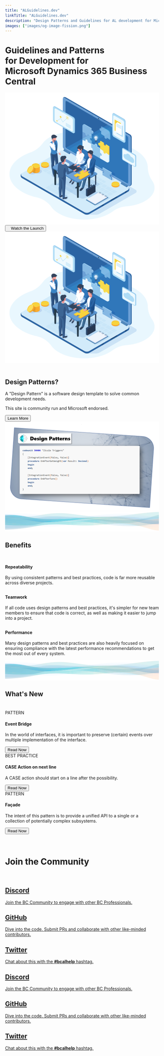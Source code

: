 ```yaml
---
title: "ALGuidelines.dev"
linkTitle: "ALGuidelines.dev"
description: "Design Patterns and Guidelines for AL development for Microsoft Dynamics 365 Business Central"
images: ["images/og-image-fission.png"]
---
```


<div class="hero">
  <div class="container">
    <div class="row justify-content-center align-items-center">
      <div class="col-xl-7 col-lg-6 col-md-6 hero-section-mobile">
        <h1 class="hero-title">
          Guidelines and Patterns<br />
          for Development for<br />
          Microsoft Dynamics 365 Business Central
        </h1>
        <img
          class="img-fluid hero-banner show-mobile-big"
          src="/images/brainstorming-team-meeting_38894532.png"
          alt-text="Teamwork Graphic"
        />
        <br />
        <a href="https://www.youtube.com/watch?v=CWpaD9RUa6U"
          ><button class="hero-big">
            <i class="fab fa-youtube"></i>&nbsp;&nbsp; Watch the Launch
          </button></a
        >
      </div>

  <div class="col-xl-5 col-lg-6 col-md-6 show-desktop-big">
        <img
          class="img-fluid hero-banner"
          src="/images/brainstorming-team-meeting_38894532.png"
          alt-text="Teamwork Graphic"
        />
      </div>
    </div>
  </div>
</div>

<div class="body-container">
  <div class="container">
    <br />
    <div class="row">
      <div class="col-lg-5">
        <h2 class="section-title">Design Patterns?</h2>
        <p class="section-text-bold">
          A "Design Pattern" is a software design template to solve common development needs.
        </p>
        <p class="section-text">
          This site is community run and Microsoft endorsed.
        </p>
        <a href="/docs"
          ><button class="hero-mid">Learn More</button></a
        >
      </div>

  <div class="col-lg-7">
        <img
          class="img-fluid show-mobile-margin"
          src="/images/body-img-1.png"
          alt-text="Design Patterns Banner"
        />
      </div>
    </div>
  </div>
</div>

<div class="wide-image show-desktop">
  <img src="/images/wave.webp" class="big-waves" />
</div>

<div class="body-container push-up">
  <div class="container">
    <div class="row">
      <div class="col-lg-12 center-text" style="margin-bottom: 50px">
        <h2 class="section-title">Benefits</h2>
      </div>

  <div class="col-lg-4">
        <div class="card-shadow">
          <h2 class="section-text-bold"><i class="fas fa-retweet"></i></h2>
          <h4 class="section-text-bold">Repeatability</h4>
          <p class="section-text">
            By using consistent patterns and best practices, code is far more reusable across diverse projects.
          </p>
        </div>
      </div>
      <div class="col-lg-4">
        <div class="card-shadow">
          <h2><i class="fas fa-people-carry"></i></h2>
          <h4 class="section-text-bold">Teamwork</h4>
          <p class="section-text">
            If all code uses design patterns and best practices, it's simpler for new team members to ensure
            that code is correct, as well as making it easier to jump into a project.
          </p>
        </div>
      </div>
      <div class="col-lg-4">
        <div class="card-shadow">
          <h2><i class="fas fa-rocket"></i></h2>
          <h4 class="section-text-bold">Performance</h4>
          <p class="section-text">
            Many design patterns and best practices are also heavily focused on ensuring compliance with
            the latest performance recommendations to get the most out of every system.
          </p>
        </div>
      </div>
    </div>
  </div>
 
</div>

<div class="wide-image show-desktop">
  <img src="/images/wave.webp" class="big-waves" />
</div>

<div class="body-container whats-new">
  <div class="container">
    <div class="row">
      <div class="col-lg-12 center-text" style="margin-bottom: 40px">
        <h2 class="section-title">What's New</h2>
      </div>
      <div class="col-lg-4">
        <div class="card-shadow">
          <span class="card-badge">PATTERN</span>
          <h4 class="section-text-bold mt-4">
            Event Bridge
          </h4>
          <div class="card-shadow-content">
            <p class="section-text">
              In the world of interfaces, it is important to preserve (certain) events over multiple implementation of the interface.
            </p>
            <a href="/docs/patterns/event-bridge-pattern/">
              <button class="hero-mid align-self-end">Read Now</button>
            </a>
          </div>
        </div>
      </div>

  <div class="col-lg-4">
        <div class="card-shadow">
          <span class="card-badge">BEST PRACTICE</span>
          <h4 class="section-text-bold mt-4">
            CASE Action on next line
          </h4>
          <div class="card-shadow-content">
            <p class="section-text">
              A CASE action should start on a line after the possibility.
            </p>
            <a href="/docs/bestpractices/case-actions/"
              ><button class="hero-mid-2 align-self-end">Read Now</button></a
            >
          </div>
        </div>
      </div>

  <div class="col-lg-4">
        <div class="card-shadow">
          <span class="card-badge">PATTERN</span>
          <h4 class="section-text-bold mt-4">
            Façade
          </h4>
          <div class="card-shadow-content">
            <p class="section-text">
             The intent of this pattern is to provide a unified API to a single or a collection of potentially complex subsystems.
            </p>
            <a
              href="/docs/patterns/facade-pattern/"
              ><button class="hero-mid-2 align-self-end">Read Now</button></a
            >
          </div>
        </div>
      </div>
    </div>
  </div>
</div>

<div class="body-container">
  <div class="container">
    <div class="row">
      <div class="col-lg-4">
        <br />
        <br />
        <h1 class="section-title">Join the Community</h1>
        <br />

  <div class="show-mobile">
          <div class="community-cards">
            <a href="https://discord.gg/4wbfNv3"
              ><div class="card-shadow">
                <div class="card-header-custom">
                  <h2 style="padding-right: 0.8rem;"><i class="fab fa-discord"></i></h2>
                  <h2 class="section-text-bold">Discord</h2>
                </div>
                <p class="section-text">
                  Join the BC Community to engage with other BC Professionals.
                </p>
              </div></a
            >

  <a href="https://github.com/microsoft/alguidelines"
              ><div class="card-shadow">
                <div class="card-header-custom">
                  <h2 style="padding-right: 0.8rem;"><i class="fab fa-github"></i></h2>
                  <h2 class="section-text-bold">GitHub</h2>
                </div>
                <p class="section-text">
                  Dive into the code. Submit PRs
                  and collaborate with other like-minded contributors.
                </p>
              </div></a
            >
            <a href="https://twitter.com/search?q=%23bcalhelp"
              ><div class="card-shadow twitter-card" style="margin-left: auto">
                <div class="card-header-custom">
                  <h2 style="padding-right: 0.8rem;"><i class="fab fa-twitter"></i></h2>
                  <h2 class="section-text-bold">Twitter</h2>
                </div>
                <p class="section-text">
                  Chat about this with the <b class="text-highlight">#bcalhelp</b> hashtag.
                </p>
              </div></a
            >
          </div>
        </div>
      </div>

  <div class="col-lg-8 community-cards show-desktop">
        <div class="row">
          <div class="col-lg-6">
            <a href="https://discord.gg/4wbfNv3"
              ><div class="card-shadow">
                <div class="card-header-custom">
                  <h2 style="padding-right: 0.8rem;"><i class="fab fa-discord"></i></h2>
                  <h2 class="section-text-bold">Discord</h2>
                </div>
                <p class="section-text">
                  Join the BC Community to engage with other BC Professionals.
                </p>
              </div></a
            >
          </div>
          <div class="col-lg-6">
            <a href="https://github.com/microsoft/alguidelines"
              ><div class="card-shadow">
                <div class="card-header-custom">
                  <h2 style="padding-right: 0.8rem;"><i class="fab fa-github"></i></h2>
                  <h2 class="section-text-bold">GitHub</h2>
                </div>
                <p class="section-text">
                  Dive into the code.  Submit PRs
                  and collaborate with other like-minded contributors.
                </p>
              </div></a
            >
          </div>
          <div class="col-lg-6">
            <a href="https://twitter.com/search?q=%23bcalhelp"
              ><div
                class="card-shadow twitter-card-desktop"
                style="margin-left: auto"
              >
                <div class="card-header-custom">
                  <h2 style="padding-right: 0.8rem;"><i class="fab fa-twitter"></i></h2>
                  <h2 class="section-text-bold">Twitter</h2>
                </div>
                <p class="section-text">
                  Chat about this with the <b class="text-highlight">#bcalhelp</b> hashtag.
                </p>
              </div></a
            >
          </div>
        </div>
      </div>
    </div>
  </div>
</div>